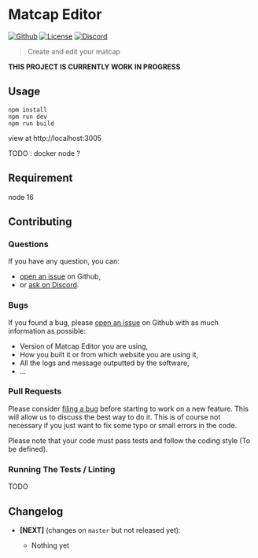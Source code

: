 # Matcap Editor

[![Github](https://img.shields.io/github/stars/wanadev/matcap-editor?label=Github&logo=github)](https://github.com/wanadev/matcap-editor)
[![License](https://img.shields.io/github/license/wanadev/matcap-editor)](https://github.com/wanadev/matcap-editor/blob/master/COPYING)
[![Discord](https://img.shields.io/badge/chat-Discord-8c9eff?logo=discord&logoColor=ffffff)](https://discord.gg/BmUkEdMuFp)


>  Create and edit your matcap


**THIS PROJECT IS CURRENTLY WORK IN PROGRESS**


## Usage

```
npm install
npm run dev
npm run build
```
view at http://localhost:3005

TODO : docker node ?

## Requirement
node 16

## Contributing

### Questions

If you have any question, you can:

* [open an issue](https://github.com/wanadev/matcap-editor/issues>) on Github,
* or [ask on Discord](https://discord.gg/BmUkEdMuFp>).

### Bugs

If you found a bug, please [open an issue](https://github.com/wanadev/matcap-editor/issues) on Github with as much information as possible:

* Version of Matcap Editor you are using,
* How you built it or from which website you are using it,
* All the logs and message outputted by the software,
* ...

### Pull Requests

Please consider [filing a bug](https://github.com/wanadev/matcap-editor/issues>) before starting to work on a new feature. This will allow us to discuss the best way to do it. This is of course not necessary if you just want to fix some typo or small errors in the code.

Please note that your code must pass tests and follow the coding style (To be defined).

### Running The Tests / Linting

TODO


## Changelog

* **[NEXT]** (changes on `master` but not released yet):

  * Nothing yet
